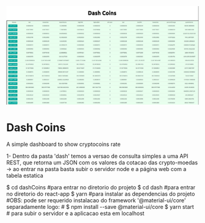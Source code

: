 ![dashCoins](https://github.com/natoliveira/dashCoins/blob/master/DasCoins.png)

# Dash Coins
A simple dashboard to show cryptocoins rate

1- Dentro da pasta 'dash' temos a versao de consulta simples a uma API REST, que retorna um JSON com os valores da cotacao das crypto-moedas
	-> ao entrar na pasta basta subir o servidor node e a página web com a tabela estatica

$ cd dashCoins	#para entrar no diretorio do projeto
$ cd dash 	#para entrar no diretorio do react-app
$ yarn		#para instalar as dependencias do projeto 
		#OBS: pode ser requerido instalacao do framework '@material-ui/core' separadamente logo:
		# $ npm install --save @material-ui/core
$ yarn start 	# para subir o servidor e a aplicacao esta em localhost
